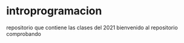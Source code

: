 # introprogramacion
repositorio que contiene las clases del 2021
bienvenido al repositorio 
comprobando 
